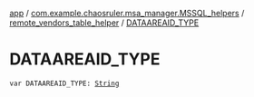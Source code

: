 [app](../../index.md) / [com.example.chaosruler.msa_manager.MSSQL_helpers](../index.md) / [remote_vendors_table_helper](index.md) / [DATAAREAID_TYPE](.)

# DATAAREAID_TYPE

`var DATAAREAID_TYPE: `[`String`](https://kotlinlang.org/api/latest/jvm/stdlib/kotlin/-string/index.html)